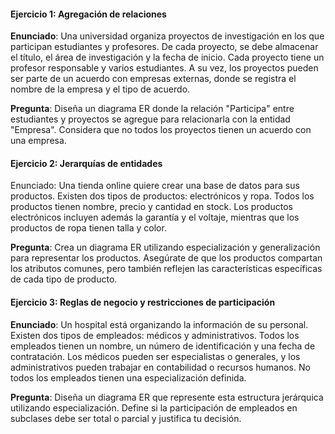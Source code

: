 #### Ejercicio 1: Agregación de relaciones
**Enunciado**: Una universidad organiza proyectos de investigación en los que participan estudiantes y profesores. De cada proyecto, se debe almacenar el título, el área de investigación y la fecha de inicio. Cada proyecto tiene un profesor responsable y varios estudiantes. A su vez, los proyectos pueden ser parte de un acuerdo con empresas externas, donde se registra el nombre de la empresa y el tipo de acuerdo.

**Pregunta**: Diseña un diagrama ER donde la relación "Participa" entre estudiantes y proyectos se agregue para relacionarla con la entidad "Empresa". Considera que no todos los proyectos tienen un acuerdo con una empresa.


#### Ejercicio 2: Jerarquías de entidades
Enunciado: Una tienda online quiere crear una base de datos para sus productos. Existen dos tipos de productos: electrónicos y ropa. Todos los productos tienen nombre, precio y cantidad en stock. Los productos electrónicos incluyen además la garantía y el voltaje, mientras que los productos de ropa tienen talla y color.

**Pregunta**: Crea un diagrama ER utilizando especialización y generalización para representar los productos. Asegúrate de que los productos compartan los atributos comunes, pero también reflejen las características específicas de cada tipo de producto.


#### Ejercicio 3: Reglas de negocio y restricciones de participación
**Enunciado**: Un hospital está organizando la información de su personal. Existen dos tipos de empleados: médicos y administrativos. Todos los empleados tienen un nombre, un número de identificación y una fecha de contratación. Los médicos pueden ser especialistas o generales, y los administrativos pueden trabajar en contabilidad o recursos humanos. No todos los empleados tienen una especialización definida.

**Pregunta**: Diseña un diagrama ER que represente esta estructura jerárquica utilizando especialización. Define si la participación de empleados en subclases debe ser total o parcial y justifica tu decisión.